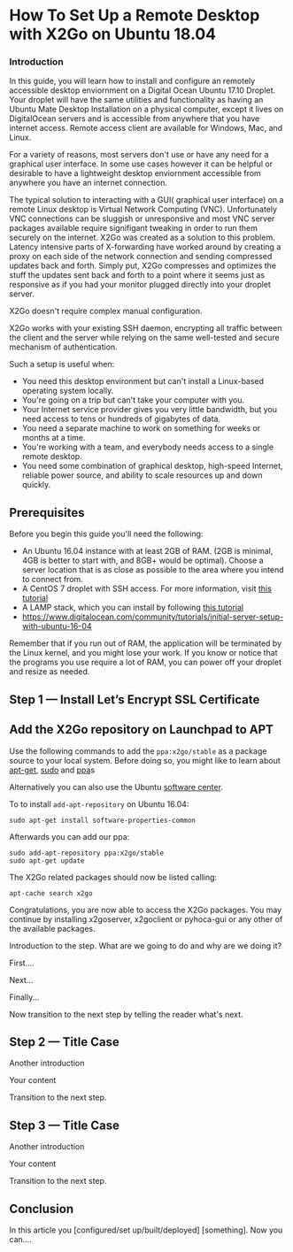 # How To Set Up a Remote Desktop with X2Go on Ubuntu 18.04

### Introduction

In this guide, you will learn how to install and configure an remotely accessible desktop enviornment on a Digital Ocean Ubuntu 17.10 Droplet. 
Your droplet will have the same utilities and functionality  as having an Ubuntu Mate Desktop Installation on a physical computer, except it lives on DigitalOcean servers and is accessible from anywhere that you have internet access. 
Remote access client are available for Windows, Mac, and Linux.

For a variety of reasons, most servers don't use or have any need for a graphical user interface.
In some use cases however it can be helpful or desirable to have a lightweight desktop enviornment accessible from anywhere you have an internet connection.

The typical solution to interacting with a GUI( graphical user interface) on a remote Linux desktop is Virtual Network Computing (VNC). Unfortunately VNC connections can be sluggish or unresponsive and most VNC server packages available require signifigant tweaking in order to run them securely on the internet. X2Go was created as a solution to this problem. 
Latency intensive parts of X-forwarding have worked around by creating a proxy on each side of the network connection and sending compressed updates back and forth.
Simply put, X2Go compresses and optimizes the stuff the updates sent back and forth to a point where it seems just as responsive as if you had your monitor plugged directly into your droplet server. 

 X2Go doesn't require complex manual configuration.

X2Go works with your existing SSH daemon, encrypting all traffic between the client and the server while relying on the same well-tested and secure mechanism of authentication.



Such a setup is useful when:

- You need this desktop environment but can't install a Linux-based operating system locally.
- You're going on a trip but can't take your computer with you.
- Your Internet service provider gives you very little bandwidth, but you need access to tens or hundreds of gigabytes of data.
- You need a separate machine to work on something for weeks or months at a time.
- You're working with a team, and everybody needs access to a single remote desktop.
- You need some combination of graphical desktop, high-speed Internet, reliable power source, and ability to scale resources up and down quickly.


## Prerequisites

Before you begin this guide you'll need the following:

- An Ubuntu 16.04 instance with at least 2GB of RAM. (2GB is minimal, 4GB is better to start with, and 8GB+ would be optimal). Choose a server location that is as close as possible to the area where you intend to connect from.
-   A CentOS 7 droplet with SSH access. For more information, visit [this tutorial](https://www.digitalocean.com/community/tutorials/initial-server-setup-with-centos-7)
-   A LAMP stack, which you can install by following [this tutorial](https://www.digitalocean.com/community/tutorials/how-to-install-linux-apache-mysql-php-lamp-stack-on-centos-7)
- https://www.digitalocean.com/community/tutorials/initial-server-setup-with-ubuntu-16-04

Remember that if you run out of RAM, the application will be terminated by the Linux kernel, and you might lose your work. If you know or notice that the programs you use require a lot of RAM, you can power off your droplet and resize as needed.

## Step 1 — Install Let’s Encrypt SSL Certificate

## Add the X2Go repository on Launchpad to APT

Use the following commands to add the `ppa:x2go/stable` as a package source to your local system. Before doing so, you might like to learn about [apt-get](https://help.ubuntu.com/community/AptGet), [sudo](https://help.ubuntu.com/community/RootSudo) and [ppa](https://help.ubuntu.com/community/Repositories/CommandLine#Adding_Launchpad_PPA_Repositories)s

Alternatively you can also use the Ubuntu [software center](https://help.ubuntu.com/community/Repositories/Ubuntu#Adding_PPAs).


To to install `add-apt-repository` on Ubuntu 16.04:

```
sudo apt-get install software-properties-common
```

Afterwards you can add our ppa:

```
sudo add-apt-repository ppa:x2go/stable
sudo apt-get update
```

The X2Go related packages should now be listed calling:

```
apt-cache search x2go
```

Congratulations, you are now able to access the X2Go packages. You may continue by installing x2goserver, x2goclient or pyhoca-gui or any other of the available packages.

Introduction to the step. What are we going to do and why are we doing it?

First....

Next...

Finally...

Now transition to the next step by telling the reader what's next.

## Step 2 — Title Case

Another introduction

Your content

Transition to the next step.

## Step 3 — Title Case

Another introduction

Your content

Transition to the next step.

## Conclusion

In this article you [configured/set up/built/deployed] [something]. Now you can....
